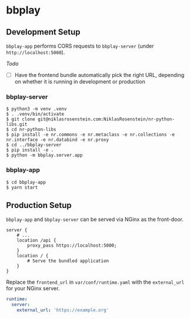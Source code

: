 # bbplay

## Development Setup

`bbplay-app` performs CORS requests to `bbplay-server` (under
`http://localhost:5000`).

_Todo_

* [ ] Have the frontend bundle automatically pick the right URL, depending
      on whether it is running in development or production

### bbplay-server

    $ python3 -m venv .venv
    $ . .venv/bin/activate
    $ git clone git@niklasrosenstein.com:NiklasRosenstein/nr-python-libs.git
    $ cd nr-python-libs
    $ pip install -e nr.commons -e nr.metaclass -e nr.collections -e nr.interface -e nr.databind -e nr.proxy
    $ cd ../bbplay-server
    $ pip install -e .
    $ python -m bbplay.server.app

### bbplay-app

    $ cd bbplay-app
    $ yarn start

## Production Setup

`bbplay-app` and `bbplay-server` can be served via NGinx as the front-door.

    server {
        # ...
        location /api {
            proxy_pass https://localhost:5000;
        }
        location / {
            # Serve the bundled application
        }
    }

Replace the `frontend_url` in `var/conf/runtime.yaml` with the `external_url`
for your NGinx server.

```yaml
runtime:
  server:
    external_url: 'https://example.org'
```
